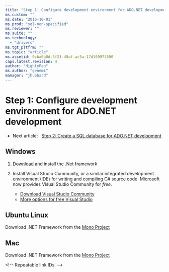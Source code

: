 ```yaml
---
title: "Step 1: Configure development environment for ADO.NET development | Microsoft Docs"
ms.custom: ""
ms.date: "2016-10-01"
ms.prod: "sql-non-specified"
ms.reviewer: ""
ms.suite: ""
ms.technology: 
  - "drivers"
ms.tgt_pltfrm: ""
ms.topic: "article"
ms.assetid: 9cba6a0d-5f21-49af-ac5a-17d199973590
caps.latest.revision: 4
author: "MightyPen"
ms.author: "genemi"
manager: "jhubbard"
---
```

# Step 1: Configure development environment for ADO.NET development

- Next article:&nbsp;&nbsp;&nbsp;[Step 2: Create a SQL database for ADO.NET development](../../connect/ado-net/step-2-create-a-sql-database-for-ado-net-development.md)  

## Windows
  
1. [Download](https://www.microsoft.com/net) and install the .Net framework  
  
2. Install Visual Studio Community, or a similar integrated development environment (IDE) for writing and compiling C# source code.  Microsoft now provides Visual Studio Community for *free*.  
      - [Download Visual Studio Community](http://www.visualstudio.com/products/visual-studio-community-vs)  
      - [More options for free Visual Studio](http://www.visualstudio.com/products/free-developer-offers-vs.aspx)  
  
  
## Ubuntu Linux  
  
Download .NET Framework from the [Mono Project][linkid-mono-project]
  
## Mac  
  
Download .NET Framework from the [Mono Project][linkid-mono-project]


\<!-- Repeatable link IDs. 
-->

[linkid-mono-project]: http://www.mono-project.com/
